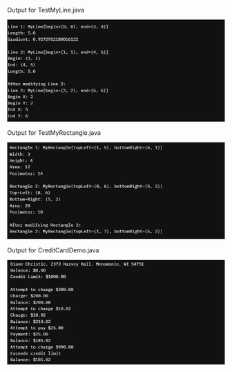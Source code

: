 Output for TestMyLine.java

![alt text](image.png)

Output for TestMyRectangle.java

![alt text](image-1.png)

Output for CreditCardDemo.java

![alt text](image-2.png)